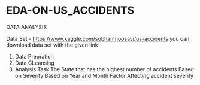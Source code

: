 # EDA-ON-US_ACCIDENTS
DATA ANALYSIS

Data Set - https://www.kaggle.com/sobhanmoosavi/us-accidents
you can download data set with the given link

1. Data Prepration
2. Data CLeansing
3. Analysis Task 
The State that has the highest number of accidents
Based on Severity
Based on Year and Month
Factor Affecting accident severity

